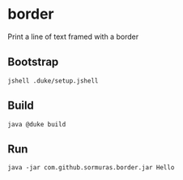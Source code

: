 # border

Print a line of text framed with a border

## Bootstrap

```shell
jshell .duke/setup.jshell
```

## Build

```shell
java @duke build
```

## Run

```shell
java -jar com.github.sormuras.border.jar Hello
```
